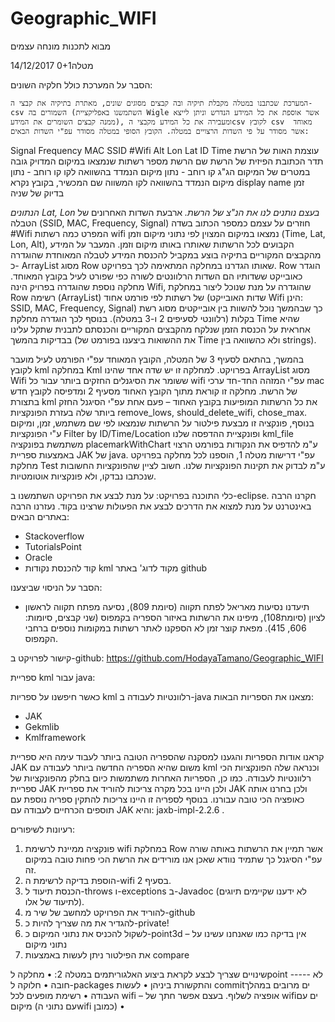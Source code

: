 # Geographic_WIFI

מבוא לתכנות מונחה עצמים

מטלה0+1
14/12/2017

הסבר על המערכת כולל חלקיה השונים:

	המערכת שכתבנו במטלה מקבלת תיקיה ובה קבצים מסוגים שונים, מאתרת בתיקיה את קבצי ה-csv השמורים בה (השתמשנו באפליקציית Wigle אשר אוספת את כל המידע הנדרש וניתן לייצא ממנה קבצים השומרים את המידע), ומעבירה את כל המידע מקבצי הcsv לקובץ csv  מאוחד אשר מסודר על פי השדות הרצויים במטלה. הקובץ הסופי במטלה מסודר עפ"י השדות הבאים:

Signal	Frequency	MAC	SSID	#Wifi	Alt	Lon	Lat	ID	Time
עוצמת האות של הרשת	תדר	הכתובת הפיזית של הרשת	שם הרשת	מספר רשתות שנמצאו במיקום המדויק	גובה במטרים של המיקום הג"ג	קו רוחב - נתון מיקום הנמדד בהשוואה לקו	קו רוחב - נתון מיקום הנמדד בהשוואה לקו המשווה	שם המכשיר, בקובץ נקרא display name	זמן בדיוק של שניה

*הנתונים Lat, Lon בעצם נותנים לנו את הנ"צ של הרשת.*
ארבעת השדות האחרונים של הטבלה (SSID, MAC, Frequency, Signal) חוזרים על עצמם כמספר הכתוב בשדה #Wifi המפרט כמה רשתות wifi נמצאו במיקום המצוין לפי נתוני מיקום וזמן (Time, Lat, Lon, Alt), הקבועים לכל הרשתות שאותרו באותו מיקום וזמן.
המעבר על המידע מהקבצים המקוריים בתיקיה בוצע במקביל להכנסת המידע לטבלה המאוחדת שהוגדרה כ-
ArrayList מסוג Row שאותו הגדרנו במחלקה המתאימה לכך בפרויקט.
Row הוגדר כאובייקט ששדותיו הם השדות הרלוונטים לשורה כפי שפורט לעיל בקובץ המאוחד.
מחלקה נוספת שהוגדרה בפרויק הינה Wifi, שהוגדרה על מנת שנוכל ליצור במחלקת Row רשימה (ArrayList) של רשתות לפי פורמט אחוד (שדות האובייקט Wifi הינן: SSID, MAC, Frequency, Signal) כך שבהמשך נוכל להשוות בין אובייקטים מסוג רשת בקלות (רלוונטי לסעיפים 2 ו-3 במטלה).
בנוסף לכך הוגדרה מחלקת Time שהיא אחראית על הכנסת הזמן שנלקח מהקבצים המקוריים והכנסתם לתבנית שתקל עלינו בבדיקות בהמשך (את ההשואות ביצענו בפורמט של Time ולא כהשוואה בין strings).

בהמשך, בהתאם לסעיף 3 של המטלה, הקובץ המאוחד עפ"י הפורמט לעיל מועבר לקובץ kml במחלקה Kml בפרויקט. למחלקה זו יש שדה אחד שהינו ArrayList מסוג Wifi ששומר את הסיגנלים החזקים ביותר עבור כל wifi עפ"י המזהה החד-חד ערכי mac של הרשת. מחלקה זו קוראת מתוך הקובץ האחוד מסעיף 2 ומדפיסה לקובץ חדש בתצורת kml את כל הרשתות המופיעות בקובץ האחוד – פעם אחת עפ"י הסיגנל החזק ביותר שלה בעזרת הפונקציות remove_lows, should_delete_wifi, chose_max.
בנוסף, פונקציה זו מבצעת פילטור על הרשתות שנמצאו לפי שם משתמש, זמן, ומיקום ע"י הפונקציות Filter by ID/Time/Location ופונקציית ההדפסה שלנו kml_file משתמשת בפונקציה placemarkWithChart ע"מ להדפיס את הנקודות בפורמט הרצוי באמצעות ספריית JAK של java.
עפ"י דרישות מטלה 1, הוספנו לכל מחלקה בפרויקט מחלקת Test ע"מ לבדוק את תקינות הפונקציות שלנו. חשוב לציין שהפונקציות החשובות שנכתבו נבדקו, ולא פונקציות אוטומטיות.

כלי התוכנה בפרויקט:
	על מנת לבצע את הפרויקט השתמשנו ב-eclipse.
חקרנו הרבה באינטרנט על מנת למצוא את הדרכים לבצע את הפעולות שרצינו בקוד.
נעזרנו הרבה באתרים הבאים:
-	Stackoverflow
-	TutorialsPoint
-	Oracle
-	קוד להכנסת נקודות kml מקוד לדוג' באתר github

הסבר על הניסוי שביצענו:
-	תיעדנו נסיעות מאריאל לפתח תקווה (סיומת 809), נסיעה מפתח תקווה לראשון לציון (סיומת108), מיפינו את הרשתות באיזור הספריה בקמפוס (שני קבצים, סיומות: 606, 415). מפאת קוצר זמן לא הספקנו לאתר רשתות במקומות נוספים ברחבי הקמפוס.

קישור לפרויקט ב-github:
https://github.com/HodayaTamano/Geographic_WIFI

ספריית kml עבור java:

כאשר חיפשנו על ספריות  kml רלוונטיות לעבודה ב-java מצאנו את הספריות הבאות:
- JAK
- Gekmlib
- Kmlframework

קראנו אודות הספריות והגענו למסקנה שהספריה הטובה ביותר לעבוד עימה היא ספריית JAK משום שהיא הספריה החדשה ביותר לעבודה עם kml וכנראה שלה הפונקציות הכי רלוונטיות לעבודה.
כמו כן, הספריות האחרות משתמשות כיום בחלק מהפונקציות של ספריית JAK ולכן היינו בכל מקרה צריכות להוריד את ספריית JAK ולכן בחרנו אותה כאופציה הכי טובה עבורנו.
בנוסף לספריה זו היינו צריכות להתקין ספריה נוספת עם תוספים הכרחיים לעבודה עם JAK והיא: jaxb-impl-2.2.6 .




רעיונות לשיפורים:
1)	פונקציה ממיינת לרשימת wifi במחלקת Row אשר תמיין את הרשתות באותה שורה עפ"י הסיגנל כך שתמיד נוודא שאכן אנו מורידים את הרשת הכי פחות טובה במיקום זה.
2)	הוספת בדיקה לרשימת ה-wifi בסעיף 2.
3)	הכנסת תיעוד ל-throws ו-exceptions ב-Javadoc (לא ידענו שקיימים תיוגים לתיעוד של אלו).
4)	להוריד את הפרויקט למחשב של שיר מ-github
5)	להגדיר את מה שצריך להיות כ-private!
6)	לשקול להכניס את נתוני המיקום כ-point3d – אין בדיקה כמו שאנחנו עשינו על נתוני מיקום
7)	את הפילטור ניתן לעשות באמצעות compare

שינויים שצריך לבצע לקראת ביצוע האלגוריתמים במטלה 2:
•	מחלקה לpoint   ----- לא חובה
•	חלוקה ל-packages והתקשורת ביניהן
•	לעשות commitים מרובים במהלך העבודה
•	רשימת מופעים לכל wifi – אופציה לשלוף. בעצם אפשר חתך של wifiים עם מיקום (עם נתוני הwifi כמובן)
•	
